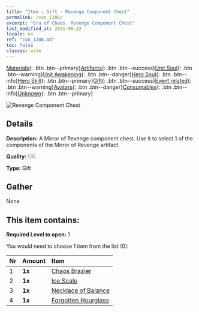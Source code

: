 ```yaml
---
title: "Item - Gift - Revenge Component Chest"
permalink: /con_1386/
excerpt: "Era of Chaos  Revenge Component Chest"
last_modified_at: 2021-06-22
locale: en
ref: "con_1386.md"
toc: false
classes: wide
---
```

 [Materials](/Items/){: .btn .btn--primary}[Artifacts](/Items/Artifacts/){: .btn .btn--success}[Unit Soul](/Items/UnitSoul/){: .btn .btn--warning}[Unit Awakening](/Items/UnitAwakening/){: .btn .btn--danger}[Hero Soul](/Items/HeroSoul/){: .btn .btn--info}[Hero Skill](/Items/HeroSkill/){: .btn .btn--primary}[Gift](/Items/Gift/){: .btn .btn--success}[Event related](/Items/Events/){: .btn .btn--warning}[Avatars](/Items/Avatars/){: .btn .btn--danger}[Consumables](/Items/Consumables/){: .btn .btn--info}[Unknown](/Items/Unknown/){: .btn .btn--primary}

 ![Revenge Component Chest](/images/t/i_906064.png)

## Details
 **Description:** A Mirror of Revenge component chest. Use it to select 1 of the components of the Mirror of Revenge artifact.

 **Quality:** <span style="color: #DA70D6">OK</span>

 **Type:** Gift

## Gather

  None

## This item contains:

 **Required Level to open:** 1

 You would need to choose 1 item from the list (0):

  | Nr | Amount |     Item    |
  |:---|:-------|:------------|
  | 1 |  **1x** | [Chaos Brazier](/Items/art_140/) |  | 
  | 2 |  **1x** | [Ice Scale](/Items/art_141/) |  | 
  | 3 |  **1x** | [Necklace of Balance](/Items/art_142/) |  | 
  | 4 |  **1x** | [Forgotten Hourglass](/Items/art_143/) |  | 
